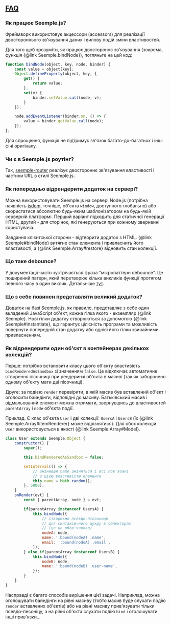 ## [FAQ](#!faq)

### Як працює Seemple.js?

Фреймворк використовує акцессори (accessors) для реалізації двостороннього зв'язування даних і вилову подій зміни властивостей.

Для того щоб зрозуміти, як працює двостороннє зв'язування (зокрема, функція {@link Seemple.bindNode}), погляньте на цей код:
```js
function bindNode(object, key, node, binder) {
    const value = object[key];
    Object.defineProperty(object, key, {
        get() {
            return value;
        },
        set(v) {
            binder.setValue.call(node, v);
        }
    });

    node.addEventListener(binder.on, () => {
        value = binder.getValue.call(node);
    });
};
```
Для спрощення, функція не підтримує зв'язок багато-до-багатьох і інші фічі оригіналу.


### Чи є в Seemple.js роутінг?

Так, [seemple-router](https://github.com/finom/seemple-router) реалізує двостороннє зв'язування властивості і частини URL в стилі Seemple.js.


### Як попередньо відрендерити додаток на сервері?

Можна використовувати Seemple.js на сервері Node.js (потрібна наявність [jsdom](https://github.com/tmpvar/jsdom), точніше, об'єкта ``window``, доступного глобально) або скористатися абсолютно будь-яким шаблонізатором на будь-якій серверній платформі. Перший варіант підходить для статичної генерації HTML, другий - для сторінок, які генеруються при кожному зверненні користувача.

Завдання клієнтської сторони - відтворити додаток з HTML. {@link Seemple#bindNode} витягне стан елемента і привласнить його властивості, а {@link Seemple.Array#restore} відновить стан колекції.


### Що таке debounce?

У документації часто зустрічається фраза "мікропаттерн debounce". Це поширений патерн, який перетворює кілька викликів функції протягом певного часу в один виклик. Детальніше [тут](https://davidwalsh.name/javascript-debounce-function).


### Що з себе повинен представляти великий додаток?

Додаток на базі Seemple.js, як правило, представляє з себе один вкладений JavaScript об'єкт, кожна гілка якого - екземпляр {@link Seemple}. Нові гілки додатку створюються за допомогою {@link Seemple#instantiate}, що гарантує цілісність програми та можливість повернути попередній стан додатку або однієї його гілки звичайними привласненням.


### Як відрендерити один об'єкт в контейнерах декількох колекцій?

Перше: потрібно встановити класу цього об'єкту властивість ``bindRenderedAsSandbox`` зі значенням ``false``. Це відключає автоматичне створення пісочниці при рендеринзі об'єкта в масиві (так як заборонено одному об'єкту мати дві пісочниці).

Друге: за подією ``render`` перевірити, в якій масив був вставлений об'єкт і оголосити байндінги, відповідні до масиву. Батьківський масив і відмальований елемент можна отримати, звернувшись до властивостей ``parentArray`` і ``node`` об'єкта події.

Приклад. Є клас об'єкта ``User`` і дві колекції: ``UsersA`` і ``UsersB`` (їх {@link Seemple.Array#itemRenderer} може відрізнятися). Для обох колекцій ``User`` використовується в якості {@link Seemple.Array#Model}.

```js
class User extends Seemple.Object {
	constructor() {
		super();

		this.bindRenderedAsSandbox = false;

		setInterval(() => {
			// змінивши name зміняться і всі пов'язані
			// з цією властивістю елементи
			this.name = Math.random();
		}, 5000);
	}
	onRender(evt) {
		const { parentArray, node } = evt;

		if(parentArray instanceof UsersA) {
			this.bindNode({
				// створюємо псевдо-пісочницю
				// для синтаксичного цукру в селекторах
				// (це не обов'язково)
				nodeA: node,
				name: ':bound(nodeA) .name',
				email: ':bound(nodeA) .email',
			});
		} else if(parentArray instanceof UsersB) {
			this.bindNode({
				nodeB: node,
				name: ':bound(nodeB) .user-name',
			});
		}
	}
}
```

Насправді є багато способів вирішення цієї задачі. Наприклад, можна оголошувати байндінги на рівні масиву (тобто масив буде слухати подію ``render`` вставлених об'єктів) або на рівні масиву прив'язувати тільки псевдо-песоніцу, а на рівні об'єкта слухати подію ``bind`` і оголошувати інші прив'язки...
